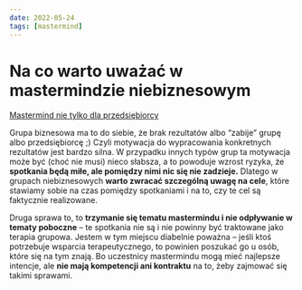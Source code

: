 ```yaml
---
date: 2022-05-24
tags: [mastermind]
---
```

# Na co warto uważać w mastermindzie **nie**biznesowym
[Mastermind nie tylko dla przedsiębiorcy](https://annadyl.pl/mastermind-nie-tylko-dla-przedsiebiorcy/)

Grupa biznesowa ma to do siebie, że brak rezultatów albo “zabije” grupę albo przedsiębiorcę ;) Czyli motywacja do wypracowania konkretnych rezultatów jest bardzo silna. W przypadku innych typów grup ta motywacja może być (choć nie musi) nieco słabsza, a to powoduje wzrost ryzyka, że **spotkania będą miłe, ale pomiędzy nimi nic się nie zadzieje.** Dlatego w grupach niebiznesowych **warto zwracać szczególną uwagę na cele**, które stawiamy sobie na czas pomiędzy spotkaniami i na to, czy te cel są faktycznie realizowane.

Druga sprawa to, to **trzymanie się tematu mastermindu i nie odpływanie w tematy poboczne** – te spotkania nie są i nie powinny być traktowane jako terapia grupowa. Jestem w tym miejscu diabelnie poważna – jeśli ktoś potrzebuje wsparcia terapeutycznego, to powinien poszukać go u osób, które się na tym znają. Bo uczestnicy mastermindu mogą mieć najlepsze intencje, ale **nie mają kompetencji ani kontraktu** na to, żeby zajmować się takimi sprawami.